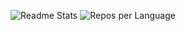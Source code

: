 ![Readme Stats](https://github-readme-stats.vercel.app/api?username=rintarotajima&theme=transparent&show_icons=ture&hide_border=true)
![Repos per Language](https://github-profile-summary-cards.vercel.app/api/cards/repos-per-language?username=rintarotajima&theme=transparent)




<!--
This repository is a ✨ _special_ ✨ repository because its `README.md` (this file) appears on your GitHub profile.

Here are some ideas to get you started:

- 🔭 I’m currently working on ...- 🔭 現在取り組んでいる...- 🔭 現在取り組んでいます...- 🔭 現在取り組んでいる...
- 🌱 I’m currently learning ...
- 👯 I’m looking to collaborate on ...
- 🤔 I’m looking for help with ...- 🤔 助けを求めています...
- 💬 Ask me about ...
- 📫 How to reach me: ...- 📫 私に連絡する方法:...
- 😄 Pronouns: ...
- ⚡ Fun fact: ...
-->

